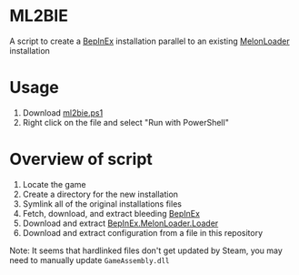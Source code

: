 # ML2BIE
A script to create a [BepInEx](https://github.com/BepInEx/) installation parallel to an existing [M](https://en.wikipedia.org/wiki/Garbage)[elonLoader](https://github.com/LavaGang/MelonLoader/) installation

# Usage
1. Download [ml2bie.ps1](https://raw.githubusercontent.com/xKiraiChan/ML2BIE/master/ml2bie.ps1)
2. Right click on the file and select "Run with PowerShell"

# Overview of script
1. Locate the game
2. Create a directory for the new installation
3. Symlink all of the original installations files
4. Fetch, download, and extract bleeding [BepInEx](https://github.com/BepInEx/BepInEx)
5. Download and extract [BepInEx.MelonLoader.Loader](https://github.com/BepInEx/BepInEx.MelonLoader.Loader)
6. Download and extract configuration from a file in this repository

Note: It seems that hardlinked files don't get updated by Steam, you may need to manually update `GameAssembly.dll`
